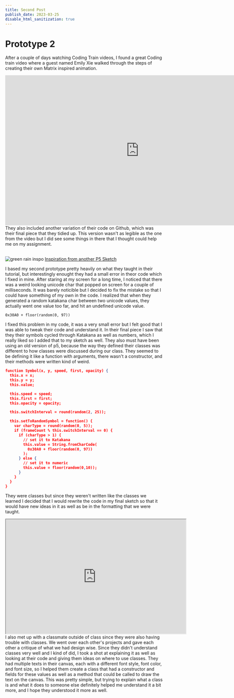 ```yaml
---
title: Second Post
publish_date: 2023-03-25
disable_html_sanitization: true
---
```


# Prototype 2

After a couple of days watching Coding Train videos, I found a great Coding train video where a guest named Emily Xie walked through the steps of creating their own Matrix inspired animation. 
<iframe width="853" height="480" src="https://www.youtube.com/embed/S1TQCi9axzg" title="Guest Tutorial #4: Matrix Digital Rain in p5.js with Emily Xie" frameborder="0" allow="accelerometer; autoplay; clipboard-write; encrypted-media; gyroscope; picture-in-picture; web-share" allowfullscreen></iframe>
They also included another variation of their code on Github, which was their final piece that they tidied up. This version wasn't as legible as the
one from the video but I did see some things in there that I thought could help me on my assignment. 
<br></br>

![green rain inspo](../images/green_rain.gif)
[Inspiration from another P5 Sketch](https://github.com/emilyxxie/green_rain)

I based my second prototype pretty heavily on what they taught in their tutorial, but interestingly enought they had a small error in theor code which I fixed in mine. After staring at my screen for a long time, I noticed that there was a weird looking unicode char that popped on screen for a couple of milliseconds. It was barely noticible but I decided to fix the mistake so that I could have something of my own in the code. I realized that when they generated a random katakana char between two unicode values, they actually went one value too far, and hit an undefined unicode value. 

 `0x30A0 + floor(random(0, 97))`

 I fixed this problem in my code, it was a very small error but I felt good that I was able to tweak their code and understand it. In their final piece I saw that they their symbols cycled through Katakana as well as numbers, which I really liked so I added that to my sketch as well. They also must have been using an old version of p5, because the way they defined their classes was different to how classes were discussed during our class.
 They seemed to be defining it like a function with arguments, there wasn't a constructor, and their methods were written kind of weird.

```json
function Symbol(x, y, speed, first, opacity) {
  this.x = x;
  this.y = y;
  this.value;

  this.speed = speed;
  this.first = first;
  this.opacity = opacity;

  this.switchInterval = round(random(2, 25));

  this.setToRandomSymbol = function() {
    var charType = round(random(0, 5));
    if (frameCount % this.switchInterval == 0) {
      if (charType > 1) {
        // set it to Katakana
        this.value = String.fromCharCode(
          0x30A0 + floor(random(0, 97))
        );
      } else {
        // set it to numeric
        this.value = floor(random(0,10));
      }
    }
  }
}
```
They were classes but since they weren't written like the classes we learned I decided that I would rewrite the code in my final sketch so that it would have new ideas in it as well as be in the formatting that we were taught.
<iframe src="https://editor.p5js.org/toveys/full/a9b-xY2GF" width="576" height="366"></iframe>
I also met up with a classmate outside of class since they were also having trouble with classes. We went over each other's projects and gave each other a critique of what we had design wise. Since they didn't understand classes very well and I kind of did, I took a shot at explaining it as well as looking at their code and giving them ideas on where to use classes. They had multiple texts in their canvas, each with a different font style, font color, and font size, so I helped them create a class that had a constructor and fields for these values as well as a method that could be called to draw the text on the canvas. This was pretty simple, but trying to explain what a class is and what it does to someone else definitely helped me understand it a bit more, and I hope they understood it more as well.